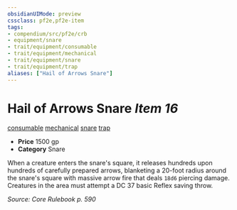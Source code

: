 ```yaml
---
obsidianUIMode: preview
cssclass: pf2e,pf2e-item
tags:
- compendium/src/pf2e/crb
- equipment/snare
- trait/equipment/consumable
- trait/equipment/mechanical
- trait/equipment/snare
- trait/equipment/trap
aliases: ["Hail of Arrows Snare"]
---
```

# Hail of Arrows Snare *Item 16*  
[consumable](consumable.md)  [mechanical](mechanical.md)  [snare](snare.md)  [trap](trap.md)  

- **Price** 1500 gp
- **Category** Snare

When a creature enters the snare's square, it releases hundreds upon hundreds of carefully prepared arrows, blanketing a 20-foot radius around the snare's square with massive arrow fire that deals `18d6` piercing damage. Creatures in the area must attempt a DC 37 basic Reflex saving throw.

*Source: Core Rulebook p. 590*